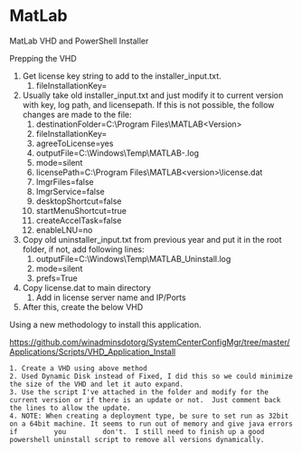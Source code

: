 # MatLab

MatLab VHD and PowerShell Installer

Prepping the VHD
1. Get license key string to add to the installer_input.txt.
	1. fileInstallationKey=<Key from software services>
2. Usually take old installer_input.txt and just modify it to current version with key, log path, and licensepath.  If this is not possible, the follow changes are made to the file:
	1. destinationFolder=C:\Program Files\MATLAB\<Version>
	2. fileInstallationKey=<Key from software services>
	3. agreeToLicense=yes
	4. outputFile=C:\Windows\Temp\MATLAB-<version>.log
	5. mode=silent
	6. licensePath=C:\Program Files\MATLAB\<version>\license.dat
	7. lmgrFiles=false
	8. lmgrService=false
	9. desktopShortcut=false
	10. startMenuShortcut=true
	11. createAccelTask=false
	12. enableLNU=no
3. Copy old uninstaller_input.txt from previous year and put it in the root folder, if not, add following lines:
	1. outputFile=C:\Windows\Temp\MATLAB_Uninstall.log
	2. mode=silent
	3. prefs=True
4. Copy license.dat to main directory
	1. Add in license server name and IP/Ports
6. After this, create the below VHD

Using a new methodology to install this application.

https://github.com/winadminsdotorg/SystemCenterConfigMgr/tree/master/Applications/Scripts/VHD_Application_Install

	1. Create a VHD using above method
	2. Used Dynamic Disk instead of Fixed, I did this so we could minimize the size of the VHD and let it auto expand.
	3. Use the script I've attached in the folder and modify for the current version or if there is an update or not.  Just comment back the lines to allow the update.
	4. NOTE: When creating a deployment type, be sure to set run as 32bit on a 64bit machine. It seems to run out of memory and give java errors if 		you 		don't.  I still need to finish up a good powershell uninstall script to remove all versions dynamically.
